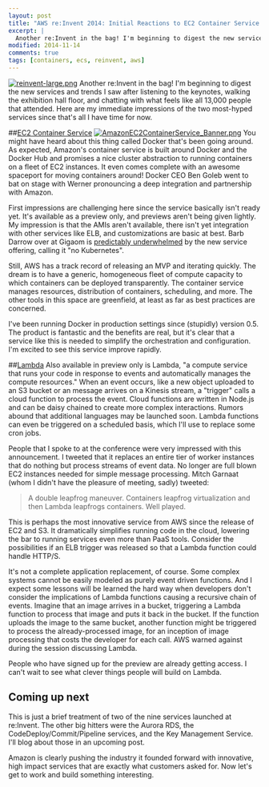 ```yaml
---
layout: post
title: "AWS re:Invent 2014: Initial Reactions to EC2 Container Service and Lambda"
excerpt: |
  Another re:Invent in the bag! I'm beginning to digest the new services and trends I saw after listening to the keynotes, walking the exhibition hall floor, and chatting with what feels like all 13,000 people that attended. Here are my immediate impressions of the two most-hyped services since that's all I have time for now.
modified: 2014-11-14
comments: true
tags: [containers, ecs, reinvent, aws]
---
```

[![reinvent-large.png](https://d23f6h5jpj26xu.cloudfront.net/idj0iq8ijrnulq_small.png)](http://img.svbtle.com/idj0iq8ijrnulq.png)
Another re:Invent in the bag! I'm beginning to digest the new services and trends I saw after listening to the keynotes, walking the exhibition hall floor, and chatting with what feels like all 13,000 people that attended. Here are my immediate impressions of the two most-hyped services since that's all I have time for now.

##[EC2 Container Service](https://aws.amazon.com/ecs/)
[![AmazonEC2ContainerService_Banner.png](https://d23f6h5jpj26xu.cloudfront.net/oxdybpbl3n0fbw_small.png)](http://img.svbtle.com/oxdybpbl3n0fbw.png)
You might have heard about this thing called Docker that's been going around. As expected, Amazon's container service is built around Docker and the Docker Hub and promises a nice cluster abstraction to running containers on a fleet of EC2 instances. It even comes complete with an awesome spaceport for moving containers around! Docker CEO Ben Goleb went to bat on stage with Werner pronouncing a deep integration and partnership with Amazon.

First impressions are challenging here since the service basically isn't ready yet. It's available as a preview only, and previews aren't being given lightly. My impression is that the AMIs aren't available, there isn't yet integration with other services like ELB, and customizations are basic at best. Barb Darrow over at Gigaom is [predictably underwhelmed](https://gigaom.com/2014/11/14/top-5-lessons-learned-at-aws-reinvent/) by the new service offering, calling it "no Kubernetes".

Still, AWS has a track record of releasing an MVP and iterating quickly. The dream is to have a generic, homogeneous fleet of compute capacity to which containers can be deployed transparently. The container service manages resources, distribution of containers, scheduling, and more. The other tools in this space are greenfield, at least as far as best practices are concerned.

I've been running Docker in production settings since (stupidly) version 0.5. The product is fantastic and the benefits are real, but it's clear that a service like this is needed to simplify the orchestration and configuration. I'm excited to see this service improve rapidly.

##[Lambda](http://aws.amazon.com/lambda/)
Also available in preview only is Lambda, "a compute service that runs your code in response to events and automatically manages the compute resources." When an event occurs, like a new object uploaded to an S3 bucket or an message arrives on a Kinesis stream, a "trigger" calls a cloud function to process the event. Cloud functions are written in Node.js and can be daisy chained to create more complex interactions. Rumors abound that additional languages may be launched soon. Lambda functions can even be triggered on a scheduled basis, which I'll use to replace some cron jobs.

People that I spoke to at the conference were very impressed with this announcement. I tweeted that it replaces an entire tier of worker instances that do nothing but process streams of event data. No longer are full blown EC2 instances needed for simple message processing. Mitch Garnaat (whom I didn't have the pleasure of meeting, sadly) tweeted:

> A double leapfrog maneuver. Containers leapfrog virtualization and then Lambda leapfrogs containers. Well played.

This is perhaps the most innovative service from AWS since the release of EC2 and S3. It dramatically simplifies running code in the cloud, lowering the bar to running services even more than PaaS tools. Consider the possibilities if an ELB trigger was released so that a Lambda function could handle HTTP/S.

It's not a complete application replacement, of course. Some complex systems cannot be easily modeled as purely event driven functions. And I expect some lessons will be learned the hard way when developers don't consider the implications of Lambda functions causing a recursive chain of events. Imagine that an image arrives in a bucket, triggering a Lambda function to process that image and puts it back in the bucket. If the function uploads the image to the same bucket, another function might be triggered to process the already-processed image, for an inception of image processing that costs the developer for each call. AWS warned against during the session discussing Lambda.

People who have signed up for the preview are already getting access. I can't wait to see what clever things people will build on Lambda.

## Coming up next
This is just a brief treatment of two of the nine services launched at re:Invent. The other big hitters were the Aurora RDS, the CodeDeploy/Commit/Pipeline services, and the Key Management Service. I'll blog about those in an upcoming post.

Amazon is clearly pushing the industry it founded forward with innovative, high impact services that are exactly what customers asked for. Now let's get to work and build something interesting.
